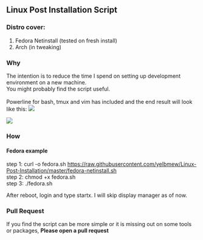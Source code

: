 ## Linux Post Installation Script
### Distro cover:
1. Fedora Netinstall (tested on fresh install)
2. Arch (in tweaking)


### Why
The intention is to reduce the time I spend on setting up development environment on a new machine. <br />
You might probably find the script useful. <br />
<br />
Powerline for bash, tmux and vim has included and the end result will look like this:
![](https://i.imgur.com/8Z1sEVp.png)

![](https://i.imgur.com/iJBVGYR.png)

### How

#### Fedora example
step 1: curl -o fedora.sh https://raw.githubusercontent.com/yelbmew/Linux-Post-Installation/master/fedora-netinstall.sh  <br />
step 2: chmod +x fedora.sh <br />
step 3: ./fedora.sh <br />

After reboot, login and type startx. I will skip display manager as of now.

### Pull Request
If you find the script can be more simple or it is missing out on some tools or packages, **Please open a pull request**
